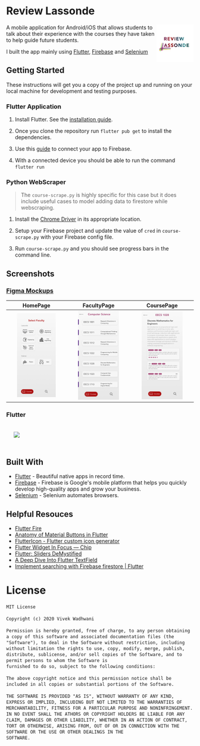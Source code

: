 # Review Lassonde

<img align="right" src="assets/logo.png" width="20%">

A mobile application for Android/iOS that allows students to talk about their experience with the courses they have taken to help guide future students.

I built the app mainly using [Flutter](https://flutter.dev/), [Firebase](http://firebase.google.com/) and [Selenium](https://selenium-python.readthedocs.io/)

## Getting Started

These instructions will get you a copy of the project up and running on your local machine for development and testing purposes.  

### Flutter Application  

1. Install Flutter. See the [installation guide](https://flutter.io/setup/).

1. Once you clone the repository run `flutter pub get` to install the dependencies.  

1. Use this [guide](https://firebase.google.com/docs/flutter/setup) to connect your app to Firebase.

1. With a connected device you should be able to run the command `flutter run`

### Python WebScraper

> The `course-scrape.py` is highly specific for this case but it does include useful cases to model adding data to firestore while webscraping.

1. Install the [Chrome Driver](https://chromedriver.chromium.org/) in its appropriate location.

1. Setup your Firebase project and update the value of `cred` in `course-scrape.py` with your Firebase config file.

1. Run `course-scrape.py` and you should see progress bars in the command line.

## Screenshots

### [Figma Mockups](https://www.figma.com/file/C0WISDBDmn3TYnB6k50r3s/Experience-Lassonde?node-id=99%3A100)

|    HomePage    |    FacultyPage        | CoursePage  |
| :-------------: |:-------------:| :-----:|
|<img src="assets/figma/homepage.png" width="70%"> | <img src="assets/figma/facultypage.png" width="70%"> | <img src="assets/figma/coursepage.png" width="70%">

### Flutter

<img style="padding: 20px" src="assets/flutter.gif" width="30%">

## Built With

- [Flutter](https://flutter.dev/) - Beautiful native apps in record time.
- [Firebase](http://firebase.google.com/) - Firebase is Google's mobile platform that helps you quickly develop high-quality apps and grow your business.
- [Selenium](https://selenium-python.readthedocs.io/) - Selenium automates browsers.

## Helpful Resouces

- [Flutter Fire](https://github.com/FirebaseExtended/flutterfire/tree/master/packages/cloud_firestore/cloud_firestore)
- [Anatomy of Material Buttons in Flutter](https://medium.com/flutterpub/anatomy-of-material-buttons-in-flutter-first-part-40eb790979a6)
- [FlutterIcon - Flutter custom icon generator](https://fluttericon.com/)
- [Flutter Widget In Focus — Chip](https://medium.com/aubergine-solutions/flutter-widget-in-focus-chip-know-it-all-1c46217dca9b)
- [Flutter: Sliders DeMystified](https://medium.com/flutter-community/flutter-sliders-demystified-4b3ea65879c)
- [A Deep Dive Into Flutter TextField](https://medium.com/flutter-community/a-deep-dive-into-flutter-textfields-f0e676aaab7a)
- [Implement searching with Firebase firestore | Flutter](https://medium.com/flutterdevs/implement-searching-with-firebase-firestore-flutter-de7ebd53c8c9)


# License

```license
MIT License

Copyright (c) 2020 Vivek Wadhwani

Permission is hereby granted, free of charge, to any person obtaining a copy of this software and associated documentation files (the "Software"), to deal in the Software without restriction, including without limitation the rights to use, copy, modify, merge, publish, distribute, sublicense, and/or sell copies of the Software, and to permit persons to whom the Software is
furnished to do so, subject to the following conditions:

The above copyright notice and this permission notice shall be included in all copies or substantial portions of the Software.

THE SOFTWARE IS PROVIDED "AS IS", WITHOUT WARRANTY OF ANY KIND, EXPRESS OR IMPLIED, INCLUDING BUT NOT LIMITED TO THE WARRANTIES OF MERCHANTABILITY, FITNESS FOR A PARTICULAR PURPOSE AND NONINFRINGEMENT. IN NO EVENT SHALL THE ATHORS OR COPYRIGHT HOLDERS BE LIABLE FOR ANY CLAIM, DAMAGES OR OTHER LIABILITY, WHETHER IN AN ACTION OF CONTRACT, TORT OR OTHERWISE, ARISING FROM, OUT OF OR IN CONNECTION WITH THE SOFTWARE OR THE USE OR OTHER DEALINGS IN THE
SOFTWARE.
```
